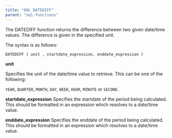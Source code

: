 ```yaml
---
title: "OQL DATEDIFF"
parent: "oql-functions"
---
```



The DATEDIFF function returns the difference between two given date/time values. The difference is given in the specified unit.

The syntax is as follows:

```
DATEDIFF ( unit , startdate_expression, enddate_expression )
```

**unit**

Specifies the unit of the date/time value to retrieve. This can be one of the following:

`YEAR`, `QUARTER`, `MONTH`, `DAY`, `WEEK`, `HOUR`, `MINUTE` or `SECOND`.

**startdate_expression** Specifies the startdate of the period being calculated. This should be formatted in an expression which resolves to a date/time value.

**enddate_expression** Specifies the enddate of the period being calculated. This should be formatted in an expression which resolves to a date/time value.

